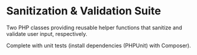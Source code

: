 # Sanitization & Validation Suite
Two PHP classes providing reusable helper functions that sanitize and validate user input, respectively.

Complete with unit tests (install dependencies (PHPUnit) with Composer).
